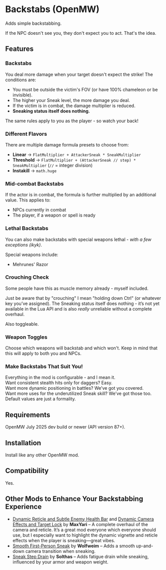 # Backstabs (OpenMW)

Adds simple backstabbing.

If the NPC doesn't see you, they don't expect you to act. That's the idea.

## Features

### Backstabs

You deal more damage when your target doesn't expect the strike! The conditions are:

- You must be outside the victim's FOV (or have 100% chameleon or be invisible).
- The higher your Sneak level, the more damage you deal.
- If the victim is in combat, the damage multiplier is reduced.
- **Sneaking status itself does nothing.**

The same rules apply to you as the player - so watch your back!

### Different Flavors

There are multiple damage formula presets to choose from:

- **Linear** -> `FlatMultiplier + AttackerSneak * SneakMultiplier`
- **Threshold** -> `FlatMultiplier + (AttackerSneak // step) * SneakMultiplier` (`//` = integer division)
- **Instakill** -> `math.huge`

### Mid-combat Backstabs

If the actor is in combat, the formula is further multiplied by an additional value. This applies to:

- NPCs currently in combat
- The player, if a weapon or spell is ready

### Lethal Backstabs

You can also make backstabs with special weapons lethal - _with a few exceptions (ikyk)_.

Special weapons include:

- Mehrunes' Razor

### Crouching Check

Some people have this as muscle memory already - myself included.

Just be aware that by "crouching" I mean "holding down Ctrl" (or whatever key you’ve assigned). The Sneaking status itself does nothing - it’s not yet available in the Lua API and is also *really* unreliable without a complete overhaul.

Also toggleable.

### Weapon Toggles

Choose which weapons will backstab and which won't. Keep in mind that this will apply to both you and NPCs.

### Make Backstabs That Suit You!

Everything in the mod is configurable - and I mean it.  
Want consistent stealth hits only for daggers? Easy.  
Want more dynamic positioning in battles? We’ve got you covered.  
Want more uses for the underutilized Sneak skill? We’ve got those too.  
Default values are just a formality.

## Requirements

OpenMW July 2025 dev build or newer (API version 87+).

## Installation

Install like any other OpenMW mod.

## Compatibility

Yes.

## Other Mods to Enhance Your Backstabbing Experience

- [Dynamic Reticle and Subtle Enemy Health Bar](https://www.nexusmods.com/morrowind/mods/56584) and [Dynamic Camera Effects and Target Lock](https://www.nexusmods.com/morrowind/mods/55327) by **MaxYari** – A complete overhaul of the camera and reticle. It’s a great mod everyone which everyone should use, but I especially want to highlight the dynamic vignette and reticle effects when the player is sneaking—great vibes.
- [Smooth First-Person Sneak](https://www.nexusmods.com/morrowind/mods/55241) by **Wolfweim** – Adds a smooth up-and-down camera transition when sneaking.
- [Sneak Step Drain](https://www.nexusmods.com/morrowind/mods/52382) by **Solthas** – Adds fatigue drain while sneaking, influenced by your armor and weapon weight.